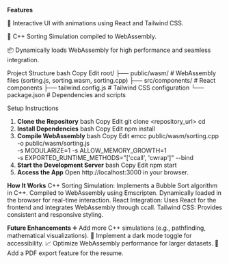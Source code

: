 **Features**

🌟 Interactive UI with animations using React and Tailwind CSS. 

🚀 C++ Sorting Simulation compiled to WebAssembly. 

📦 Dynamically loads WebAssembly for high performance and seamless integration. 

Project Structure 
bash 
Copy 
Edit 
root/ 
├── public/wasm/        # WebAssembly files (sorting.js, sorting.wasm, sorting.cpp) 
├── src/components/    # React components 
├── tailwind.config.js # Tailwind CSS configuration 
└── package.json       # Dependencies and scripts 

Setup Instructions 
1. **Clone the Repository**
bash
Copy
Edit
git clone <repository_url>
cd <repository>
2. **Install Dependencies**
bash
Copy
Edit
npm install
3. **Compile WebAssembly**
bash
Copy
Edit
emcc public/wasm/sorting.cpp -o public/wasm/sorting.js \
    -s MODULARIZE=1 -s ALLOW_MEMORY_GROWTH=1 \
    -s EXPORTED_RUNTIME_METHODS="['ccall', 'cwrap']" --bind
4. **Start the Development Server**
bash
Copy
Edit
npm start
5. **Access the App**
Open http://localhost:3000 in your browser.

**How It Works**
C++ Sorting Simulation:
Implements a Bubble Sort algorithm in C++.
Compiled to WebAssembly using Emscripten.
Dynamically loaded in the browser for real-time interaction.
React Integration:
Uses React for the frontend and integrates WebAssembly through ccall.
Tailwind CSS:
Provides consistent and responsive styling.

**Future Enhancements**
➕ Add more C++ simulations (e.g., pathfinding, mathematical visualizations).
🌙 Implement a dark mode toggle for accessibility.
📈 Optimize WebAssembly performance for larger datasets.
📝 Add a PDF export feature for the resume.
